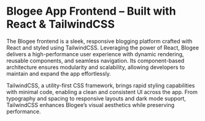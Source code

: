 # Blogee App Frontend – Built with React & TailwindCSS

The Blogee frontend is a sleek, responsive blogging platform crafted with React and styled using TailwindCSS. Leveraging the power of React, Blogee delivers a high-performance user experience with dynamic rendering, reusable components, and seamless navigation. Its component-based architecture ensures modularity and scalability, allowing developers to maintain and expand the app effortlessly.

TailwindCSS, a utility-first CSS framework, brings rapid styling capabilities with minimal code, enabling a clean and consistent UI across the app. From typography and spacing to responsive layouts and dark mode support, TailwindCSS enhances Blogee’s visual aesthetics while preserving performance.
